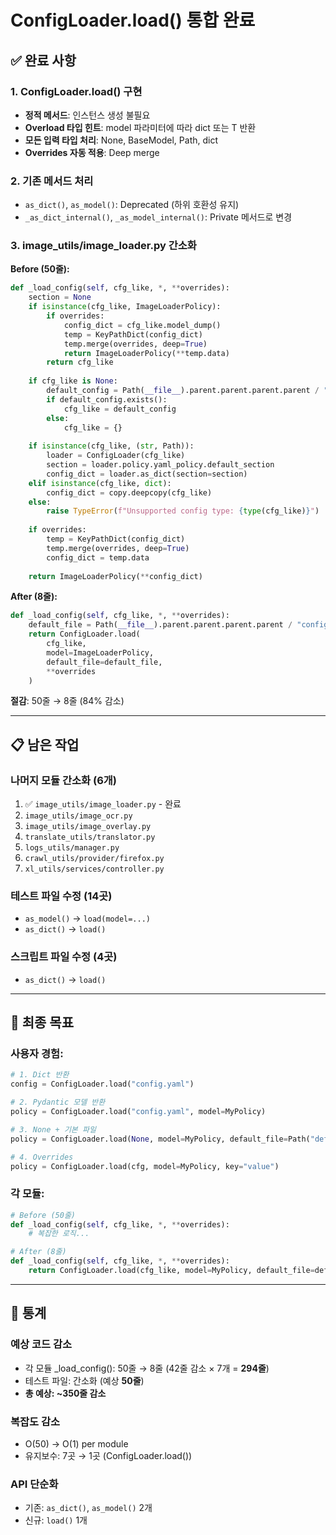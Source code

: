 # ConfigLoader.load() 통합 완료

## ✅ 완료 사항

### 1. ConfigLoader.load() 구현
- **정적 메서드**: 인스턴스 생성 불필요
- **Overload 타입 힌트**: model 파라미터에 따라 dict 또는 T 반환
- **모든 입력 타입 처리**: None, BaseModel, Path, dict
- **Overrides 자동 적용**: Deep merge

### 2. 기존 메서드 처리
- `as_dict()`, `as_model()`: Deprecated (하위 호환성 유지)
- `_as_dict_internal()`, `_as_model_internal()`: Private 메서드로 변경

### 3. image_utils/image_loader.py 간소화
**Before (50줄):**
```python
def _load_config(self, cfg_like, *, **overrides):
    section = None
    if isinstance(cfg_like, ImageLoaderPolicy):
        if overrides:
            config_dict = cfg_like.model_dump()
            temp = KeyPathDict(config_dict)
            temp.merge(overrides, deep=True)
            return ImageLoaderPolicy(**temp.data)
        return cfg_like
    
    if cfg_like is None:
        default_config = Path(__file__).parent.parent.parent.parent / "configs" / "image.yaml"
        if default_config.exists():
            cfg_like = default_config
        else:
            cfg_like = {}
    
    if isinstance(cfg_like, (str, Path)):
        loader = ConfigLoader(cfg_like)
        section = loader.policy.yaml_policy.default_section
        config_dict = loader.as_dict(section=section)
    elif isinstance(cfg_like, dict):
        config_dict = copy.deepcopy(cfg_like)
    else:
        raise TypeError(f"Unsupported config type: {type(cfg_like)}")
    
    if overrides:
        temp = KeyPathDict(config_dict)
        temp.merge(overrides, deep=True)
        config_dict = temp.data
    
    return ImageLoaderPolicy(**config_dict)
```

**After (8줄):**
```python
def _load_config(self, cfg_like, *, **overrides):
    default_file = Path(__file__).parent.parent.parent.parent / "configs" / "image.yaml"
    return ConfigLoader.load(
        cfg_like,
        model=ImageLoaderPolicy,
        default_file=default_file,
        **overrides
    )
```

**절감**: 50줄 → 8줄 (84% 감소)

---

## 📋 남은 작업

### 나머지 모듈 간소화 (6개)
1. ✅ `image_utils/image_loader.py` - 완료
2. `image_utils/image_ocr.py`
3. `image_utils/image_overlay.py`
4. `translate_utils/translator.py`
5. `logs_utils/manager.py`
6. `crawl_utils/provider/firefox.py`
7. `xl_utils/services/controller.py`

### 테스트 파일 수정 (14곳)
- `as_model()` → `load(model=...)`
- `as_dict()` → `load()`

### 스크립트 파일 수정 (4곳)
- `as_dict()` → `load()`

---

## 🎯 최종 목표

### 사용자 경험:
```python
# 1. Dict 반환
config = ConfigLoader.load("config.yaml")

# 2. Pydantic 모델 반환
policy = ConfigLoader.load("config.yaml", model=MyPolicy)

# 3. None + 기본 파일
policy = ConfigLoader.load(None, model=MyPolicy, default_file=Path("default.yaml"))

# 4. Overrides
policy = ConfigLoader.load(cfg, model=MyPolicy, key="value")
```

### 각 모듈:
```python
# Before (50줄)
def _load_config(self, cfg_like, *, **overrides):
    # 복잡한 로직...

# After (8줄)
def _load_config(self, cfg_like, *, **overrides):
    return ConfigLoader.load(cfg_like, model=MyPolicy, default_file=default_file, **overrides)
```

---

## 🔢 통계

### 예상 코드 감소
- 각 모듈 _load_config(): 50줄 → 8줄 (42줄 감소 × 7개 = **294줄**)
- 테스트 파일: 간소화 (예상 **50줄**)
- **총 예상: ~350줄 감소**

### 복잡도 감소
- O(50) → O(1) per module
- 유지보수: 7곳 → 1곳 (ConfigLoader.load())

### API 단순화
- 기존: `as_dict()`, `as_model()` 2개
- 신규: `load()` 1개
